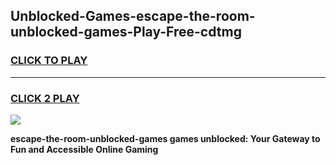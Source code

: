 
## Unblocked-Games-escape-the-room-unblocked-games-Play-Free-cdtmg
<h3>
<a href="https://premium76.site?title=escape-the-room-unblocked-games&ref=21A">CLICK TO PLAY</a></h3>
<hr>

<h3>
<a href="https://premium76.site?title=escape-the-room-unblocked-games&ref=21A">CLICK 2 PLAY</a>
  
</h3>

<a href="https://premium76.site?title=escape-the-room-unblocked-games&ref=21A"><img src="https://clearcache.store/games.png"></a>


**escape-the-room-unblocked-games games unblocked: Your Gateway to Fun and Accessible Online Gaming**
